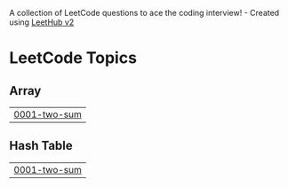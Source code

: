 A collection of LeetCode questions to ace the coding interview! - Created using [LeetHub v2](https://github.com/arunbhardwaj/LeetHub-2.0)
<!---LeetCode Topics Start-->
# LeetCode Topics
## Array
|  |
| ------- |
| [0001-two-sum](https://github.com/Rishal71/leetcode_solution/tree/master/0001-two-sum) |
## Hash Table
|  |
| ------- |
| [0001-two-sum](https://github.com/Rishal71/leetcode_solution/tree/master/0001-two-sum) |
<!---LeetCode Topics End-->